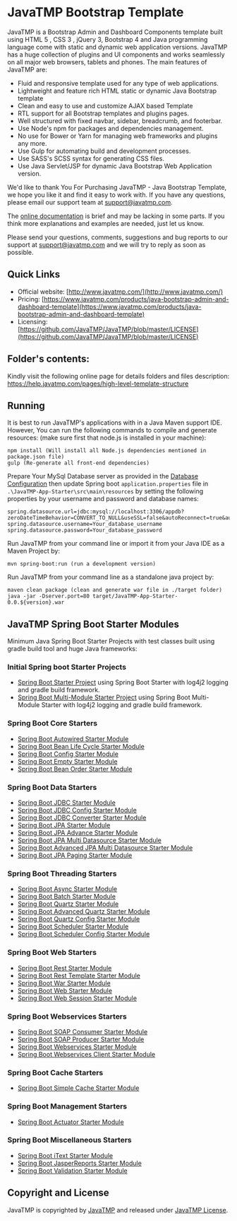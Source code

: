 # JavaTMP Bootstrap Template
JavaTMP is a Bootstrap Admin and Dashboard Components template built using HTML 5 , CSS 3 , jQuery 3,
Bootstrap 4 and Java programming language come with static and dynamic web application versions.
JavaTMP has a huge collection of plugins and UI components and works seamlessly on all major web browsers, tablets and phones.
The main features of JavaTMP are:
*   Fluid and responsive template used for any type of web applications.
*   Lightweight and feature rich HTML static or dynamic Java Bootstrap template 
*   Clean and easy to use and customize AJAX based Template
*   RTL support for all Bootstrap templates and plugins pages.
*   Well structured with fixed navbar, sidebar, breadcrumb, and footerbar.
*   Use Node's npm for packages and dependencies management.
*   No use for Bower or Yarn for managing web frameworks and plugins any more.
*   Use Gulp for automating build and development processes.
*   Use SASS's SCSS syntax for generating CSS files.
*   Use Java Servlet/JSP for dynamic Java Bootstrap Web Application version. 

We'd like to thank You For Purchasing JavaTMP - Java Bootstrap Template, we hope you like it and find it easy to work with.
If you have any questions, please email our support team at support@javatmp.com.

The [online documentation](http://help.javatmp.com/) is brief and may be lacking in some parts.
If you think more explanations and examples are needed, just let us know.

Please send your questions, comments, suggestions and bug reports to our support
at support@javatmp.com and we will try to reply as soon as possible.

## Quick Links
- Official website: [http://www.javatmp.com/](http://www.javatmp.com/)
- Pricing: [https://www.javatmp.com/products/java-bootstrap-admin-and-dashboard-template](https://www.javatmp.com/products/java-bootstrap-admin-and-dashboard-template)
- Licensing: [https://github.com/JavaTMP/JavaTMP/blob/master/LICENSE](https://github.com/JavaTMP/JavaTMP/blob/master/LICENSE)

## Folder's contents:
Kindly visit the following online page for details folders and files description:
https://help.javatmp.com/pages/high-level-template-structure

## Running
It is best to run JavaTMP's applications with in a Java Maven support IDE. However,
You can run the following commands to compile and generate resources:
(make sure first that node.js is installed in your machine):
```
npm install (Will install all Node.js dependencies mentioned in package.json file)
gulp (Re-generate all front-end dependencies)
```

Prepare Your MySql Database server as provided in the [Database Configuration](http://help.javatmp.com/pages/javatmp-app-starter-project-version#preparing-oracle-mysql-database-management-system)
then update Spring boot `application.properties` file in `.\JavaTMP-App-Starter\src\main\resources` by
setting the following properties by your username and password and database names:
```
spring.datasource.url=jdbc:mysql://localhost:3306/appdb?zeroDateTimeBehavior=CONVERT_TO_NULL&useSSL=false&autoReconnect=true&autoReconnectForPools=true&allowPublicKeyRetrieval=true&useTimezone=true&serverTimezone=UTC
spring.datasource.username=Your_database_username
spring.datasource.password=Your_database_password
```
     
Run JavaTMP from your command line or import it from your Java IDE as a Maven Project by:
```
mvn spring-boot:run (run a development version)
```

Run JavaTMP from your command line as a standalone java project by:
```
maven clean package (clean and generate war file in ./target folder)
java -jar -Dserver.port=80 target/JavaTMP-App-Starter-0.0.${version}.war
```

## JavaTMP Spring Boot Starter Modules
Minimum Java Spring Boot Starter Projects with test classes built using gradle build tool and huge Java
frameworks:
### Initial Spring boot Starter Projects
* [Spring Boot Starter Project](SpringBootStarters/SpringBootStarterProject) 
using Spring Boot Starter with log4j2 logging and gradle build framework.
* [Spring Boot Multi-Module Starter Project](SpringBootStarters/SpringBootModulesStarterProject) 
using Spring Boot Multi-Module Starter with log4j2 logging and gradle build framework.

### Spring Boot Core Starters
* [Spring Boot Autowired Starter Module](JavaTMP-SpringBoot-Modules/spring-boot-core/spring-boot-autowired)
* [Spring Boot Bean Life Cycle Starter Module](JavaTMP-SpringBoot-Modules/spring-boot-core/spring-boot-bean-lifecycle)
* [Spring Boot Config Starter Module](JavaTMP-SpringBoot-Modules/spring-boot-core/spring-boot-config)
* [Spring Boot Empty Starter Module](JavaTMP-SpringBoot-Modules/spring-boot-core/spring-boot-empty)
* [Spring Boot Bean Order Starter Module](JavaTMP-SpringBoot-Modules/spring-boot-core/spring-boot-order)

### Spring Boot Data Starters
* [Spring Boot JDBC Starter Module](JavaTMP-SpringBoot-Modules/spring-boot-data/spring-boot-jdbc)
* [Spring Boot JDBC Config Starter Module](JavaTMP-SpringBoot-Modules/spring-boot-data/spring-boot-jdbc-config)
* [Spring Boot JDBC Converter Starter Module](JavaTMP-SpringBoot-Modules/spring-boot-data/spring-boot-jdbc-converter)
* [Spring Boot JPA Starter Module](JavaTMP-SpringBoot-Modules/spring-boot-data/spring-boot-jpa)
* [Spring Boot JPA Advance Starter Module](JavaTMP-SpringBoot-Modules/spring-boot-data/spring-boot-jpa-advance)
* [Spring Boot JPA Multi Datasource Starter Module](JavaTMP-SpringBoot-Modules/spring-boot-data/spring-boot-jpa-multi)
* [Spring Boot Advanced JPA Multi Datasource Starter Module](JavaTMP-SpringBoot-Modules/spring-boot-data/spring-boot-jpa-multi-advance)
* [Spring Boot JPA Paging Starter Module](JavaTMP-SpringBoot-Modules/spring-boot-data/spring-boot-jpa-paging)

### Spring Boot Threading Starters
* [Spring Boot Async Starter Module](JavaTMP-SpringBoot-Modules/spring-boot-threading/spring-boot-async)
* [Spring Boot Batch Starter Module](JavaTMP-SpringBoot-Modules/spring-boot-threading/spring-boot-batch)
* [Spring Boot Quartz Starter Module](JavaTMP-SpringBoot-Modules/spring-boot-threading/spring-boot-quartz)
* [Spring Boot Advanced Quartz Starter Module](JavaTMP-SpringBoot-Modules/spring-boot-threading/spring-boot-quartz-advance)
* [Spring Boot Quartz Config Starter Module](JavaTMP-SpringBoot-Modules/spring-boot-threading/spring-boot-quartz-config)
* [Spring Boot Scheduler Starter Module](JavaTMP-SpringBoot-Modules/spring-boot-threading/spring-boot-scheduler)
* [Spring Boot Scheduler Config Starter Module](JavaTMP-SpringBoot-Modules/spring-boot-threading/spring-boot-scheduler-config)

### Spring Boot Web Starters
* [Spring Boot Rest Starter Module](JavaTMP-SpringBoot-Modules/spring-boot-web/spring-boot-rest)
* [Spring Boot Rest Template Starter Module](JavaTMP-SpringBoot-Modules/spring-boot-web/spring-boot-rest-template)
* [Spring Boot War Starter Module](JavaTMP-SpringBoot-Modules/spring-boot-web/spring-boot-war)
* [Spring Boot Web Starter Module](JavaTMP-SpringBoot-Modules/spring-boot-web/spring-boot-web-simple)
* [Spring Boot Web Session Starter Module](JavaTMP-SpringBoot-Modules/spring-boot-web/spring-boot-web-session)

### Spring Boot Webservices Starters
* [Spring Boot SOAP Consumer Starter Module](JavaTMP-SpringBoot-Modules/spring-boot-webservices/spring-boot-soap-consumer)
* [Spring Boot SOAP Producer Starter Module](JavaTMP-SpringBoot-Modules/spring-boot-webservices/spring-boot-soap-producer)
* [Spring Boot Webservices Starter Module](JavaTMP-SpringBoot-Modules/spring-boot-webservices/spring-boot-web-services)
* [Spring Boot Webservices Client Starter Module](JavaTMP-SpringBoot-Modules/spring-boot-webservices/spring-boot-web-services-client)

### Spring Boot Cache Starters
* [Spring Boot Simple Cache Starter Module](JavaTMP-SpringBoot-Modules/spring-boot-cache/spring-boot-cache-simple)

### Spring Boot Management Starters
* [Spring Boot Actuator Starter Module](JavaTMP-SpringBoot-Modules/spring-boot-management/spring-boot-actuator)

### Spring Boot Miscellaneous Starters
* [Spring Boot iText Starter Module](JavaTMP-SpringBoot-Modules/spring-boot-miscellaneous/spring-boot-itext)
* [Spring Boot JasperReports Starter Module](JavaTMP-SpringBoot-Modules/spring-boot-miscellaneous/spring-boot-JasperReports)
* [Spring Boot Validation Starter Module](JavaTMP-SpringBoot-Modules/spring-boot-miscellaneous/spring-boot-validation)

## Copyright and License
JavaTMP is copyrighted by [JavaTMP](http://www.javatmp.com) and released under
[JavaTMP License](https://github.com/JavaTMP/JavaTMP/blob/master/LICENSE).

